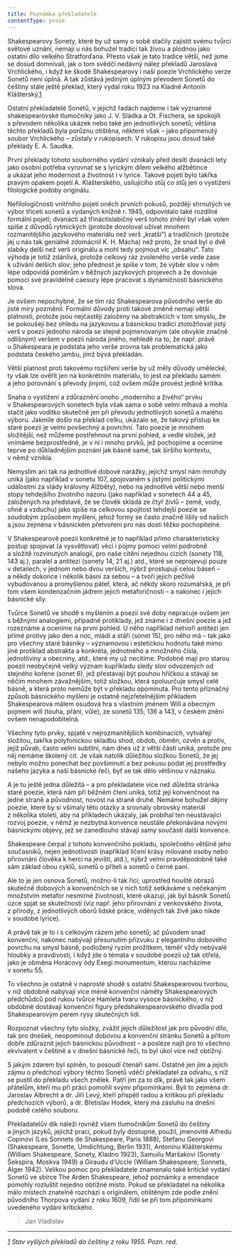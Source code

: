 ```yaml
---
title: Poznámka překladatele
contentType: prose
---
```


<section>

Shakespearovy Sonety, které by už samy o sobě stačily zajistit svému tvůrci světové uznání, nemají u nás bohužel tradici tak živou a plodnou jako ostatní dílo velkého Stratforďana. Přesto však je tato tradice větší, než jsme se dosud domnívali, jak o tom svědčí nedávný nález překladů Jaroslava Vrchlického, i když ke škodě Shakespearovy i naší poezie Vrchlického verze Sonetů není úplná. A tak zůstává jediným úplným převodem Sonetů do češtiny stále ještě překlad, který vydal roku 1923 na Kladně Antonín Klášterský.[1](./resources/undefined)

Ostatní překladatelé Sonetů, v jejichž řadách najdeme i tak významné shakespearovské tlumočníky jako J. V. Sládka a Ot. Fischera, se spokojili s převodem několika ukázek nebo také jen jednotlivých sonetů; většina těchto překladů byla porůznu otištěna, některé však – jako připomenutý soubor Vrchlického – zůstaly v rukopisech. V rukopisu jsou dosud také překlady E. A. Saudka.

První překlady tohoto souborného vydání vznikaly před desíti dvanácti lety jako osobní potřeba vyrovnat se s lyrickým dílem velkého alžbětince a ukázat jeho modernost a životnost i v lyrice. Takové pojetí bylo takřka pravým opakem pojetí A. Klášterského, usilujícího stůj co stůj jen o vystižení filologické podoby originálu.

Nefilologičnosti vnitřního pojetí oněch prvních pokusů, později shrnutých ve výbor třiceti sonetů a vydaných knižně r. 1945, odpovídalo také rozdílné formální pojetí; dvanácti až třináctislabičný verš tohoto znění byl však volen spíše z důvodů rytmických (protože dovoloval užívat mnohem rozmanitějšího jazykového materiálu než verš „kratší“) a tradičních (protože jej u nás tak geniálně zdomácnil K. H. Mácha) než proto, že snad byl o dvě slabiky delší než verš originálu a mohl tedy pojmout víc „obsahu“. Tato výhoda je totiž zdánlivá, protože celkový ráz zvoleného verše vede zase k užívání delších slov; jeho přednost je spíše v tom, že výběr slov v něm lépe odpovídá poměrům v běžných jazykových projevech a že dovoluje pomocí své pravidelné caesury lépe pracovat s dynamičností básnického slova.

Je ovšem nepochybné, že se tím ráz Shakespearova původního verše do jisté míry pozměnil. Formální důvody proti takové změně nemají větší platnosti, protože jsou nejčastěji založeny na abstrakcích v tom smyslu, že se pokoušejí bez ohledu na jazykovou a básnickou tradici ztotožňovat jistý verš v poezii jednoho národa se stejně pojmenovaným (ale obvykle značně odlišným) veršem v poezii národa jiného, nehledě na to, že např. právě u Shake­speara je podstata jeho verše zrovna tak problematická jako podstata českého jambu, jímž bývá překládán.

Větší platnost proti takovému rozšíření verše by už měly důvody umělecké, ty však lze ověřit jen na konkrétním materiálu, to jest na překladu samém a jeho porovnání s převody jinými, což ovšem může provést jedině kritika.

</section>

<section>

Snaha o vystižení a zdůraznění onoho „moderního a živého“ prvku v Shakespearových sonetech byla však sama o sobě velmi mlhavá a mohla stačit jako vodítko skutečně jen při převodu jednotlivých sonetů a malého výboru. Jakmile došlo na překlad celku, ukázalo se, že takový přístup ke staré poezii je velmi povšechný a povrchní. Tato poezie je mnohem složitější, než můžeme postřehnout na první pohled, a vedle složek, jež vnímáme bezprostředně, je v ní i mnoho prvků, jež pochopíme a oceníme teprve po důkladnějším poznání jak básně samé, tak širšího kontextu, v němž vznikla.

Nemyslím ani tak na jednotlivé dobové narážky, jejichž smysl nám mnohdy uniká (jako například v sonetu 107, spojovaném s jistými politickými událostmi za vlády královny Alžběty), nebo na jednotlivé větší nebo menší stopy tehdejšího životního názoru (jako například v sonetech 44 a 45, založených na představě, že se člověk skládá ze čtyř živlů – země, vody, ohně a vzduchu) jako spíše na celkovou spojitost tehdejší poezie se soudobým způsobem myšlení, jehož formy se často značně lišily od našich a jsou zejména v básnickém přetvoření pro nás dosti těžko pochopitelné.

V Shakespearově poezii konkrétně je to například přímo charakteristický postup spojovat (a vysvětlovat) věci i pojmy pomocí velmi podrobně a složitě rozvinutých analogií, pro naše cítění nejednou cizích (sonety 118, 143 aj.), paralel a antitezí (sonety 14, 21 aj.) atd., které se neprojevují pouze v detailech, v jednom nebo dvou verších, nýbrž prostupují celou báseň – a někdy dokonce i několik básní za sebou – a tvoří jejich pečlivě vybudovanou a promyšlenou páteř, která, ač někdy skoro rozumářská, je při tom všem kondenzačním jádrem jejich metaforičnosti – a nakonec i jejich básnické síly.

Tvůrce Sonetů ve shodě s myšlením a poezií své doby nepracuje ovšem jen s běžnými analogiemi, případně protiklady, jež známe i z dnešní poezie a jež rozeznáme a oceníme na první pohled. U něho například netvoří antitezi jen přímé protivy jako den a noc, mládí a stáří (sonet 15), pro něho má – tak jako pro všechny staré básníky – významovou i estetickou hodnotu také mimo jiné protiklad abstrakta a konkréta, jednotného a množného čísla, jednotliviny a obecniny, atd., které my už necítíme. Podobně mají pro starou poe­zii neobyčejně velký význam kupříkladu sledy slov odvozených od stejného kořene (sonet 6), jež přestávají být pouhou hříčkou a stávají se něčím mnohem závažnějším, totiž složkou, která spoluurčuje smysl celé básně, a která proto nemůže být v překladu opominuta. Pro tento příznačný způsob básnického myšlení je ostatně nejzřetelnějším příkladem Shakespearova málem osudová hra s vlastním jménem Will a obecným pojmem will (touha, přání, vůle), ze sonetů 135, 136 a 143, v českém znění ovšem nenapodobitelná.

Všechny tyto prvky, spjaté v nejrozmanitějších kombinacích, vytvářejí složitou, takřka polyfonickou skladbu shod, obdob, obměn, ozvěn a protiv, jejíž půvab, často velmi subtilní, nám dnes už z větší části uniká, protože pro něj nemáme školený cit. Je však natolik důležitou složkou Sonetů, že jej nebylo možno ponechat bez povšimnutí a bez pokusu podat jej prostředky našeho jazyka a naší básnické řeči, byť se tak dělo většinou v náznaku.

A je tu ještě jedna důležitá – a pro překladatele více než důležitá stránka staré poezie, která nám při běžném čtení uniká, totiž její konvenčnost na jedné straně a původnost, novost na straně druhé. Nemáme bohužel dějiny poezie, které by si všímaly této otázky a srovnaly obrovský materiál z několika století, aby na příkladech ukázaly, jak probíhal ten neustávající rozvoj poezie, v němž je nezbytná konvence neustále překonávána novými básnickými objevy, jež se zanedlouho stávají samy součástí další konvence.

Shakespeare čerpal z tohoto konvenčního pokladu, společného většině jeho současníků, nejen jednotlivosti (například líčení krásy milované osoby nebo přirovnání člověka k herci na jevišti, atd.), nýbrž velmi pravděpodobně také sám základ obou cyklů, sonetů o příteli a sonetů o černé paní.

Ale to je jen osnova Sonetů, možno-li tak říci; uprostřed houště obrazů skutečně dobových a konvenčních se v nich totiž setkáváme s nečekaným množstvím metafor nesmírné životnosti, které ukazují, jak byl básník Sonetů úzce spjat se skutečností (viz např. jeho přirovnání z venkovského života, z přírody, z jednotlivých oborů lidské práce, viděných tak živě jako nikde v soudobé lyrice).

A právě tak je to i s celkovým rázem jeho sonetů; ač původem snad konvenční, nakonec nabývají přesunutím přízvuku z elegantního dobového povrchu na smysl básně, podložený ryzím prožitkem, téměř vždy nebývalé hloubky a pravdivosti, i když jde o témata v soudobé poezii už tak otřelá, jako je obměna Horácovy ódy Exegi monumentum, kterou nacházíme v sonetu 55.

To všechno je ostatně v naprosté shodě s ostatní Shake­spearovou tvorbou, v níž obdobně nabývají více méně konvenční náměty Shake­spearových předchůdců pod rukou tvůrce Hamleta tvaru vysoce básnického, v níž obdobně dostávají konvenční figury předshakespea­rovského divadla pod Shakespearovým perem rysy skutečných lidí.

</section>

<section>

Rozpoznat všechny tyto složky, zvážit jejich důležitost jak pro původní dílo, tak pro dnešek, neopominout dobovou a konvenční stránku Sonetů a přitom dobře zdůraznit jejich básnickou původnost – a posléze najít pro to všechno ekvivalent v češtině a v dnešní básnické řeči, to byl úkol více než obtížný.

S jakým zdarem byl splněn, to posoudí čtenáři sami. Ostatně jen jim a jejich zájmu o předchozí výbory těchto Sonetů vděčí překladatel za odvahu, s níž se pustil do překladu všech znělek. Patří jim za to dík, právě tak jako všem přátelům, kteří mu při práci pomohli svými připomínkami. Byli to zejména dr. Jaroslav Albrecht a dr. Jiří Levý, kteří přispěli radou a kritikou při překladu předchozích výborů, a dr. Břetislav Hodek, který má zásluhu na dnešní podobě celého souboru.

Překladatelův dík náleží rovněž všem tlumočníkům Sonetů do češtiny a jiných jazyků, jejichž prací, pokud byly dostupné, použil, jmenovitě Alfredu Copinovi (Les Sonnets de Shakespeare, Paris 1888), Stefanu Georgovi (Shakespeare, Sonette, Umdichtung, Berlin 1931), Antonínu Klášterskému (William Shakespeare, Sonety, Kladno 1923), Samuilu Maršakovi (Sonety Šekspira, Moskva 1949) a Giraudu d’Uccle (William Shakespeare, Sonnets, Alger 1942). Velikou pomoc pro překladatele znamenalo také kritické vydání Sonetů ve sbírce The Arden Shakespeare, jehož poznámky a emendace pomohly rozluštit nejedno obtížné místo. Pokud se překladatel na několika málo místech znatelně rozchází s originálem, otištěným zde podle znění původního Thorpova vydání z roku 1609, řídil se při tom připomínkami uvedeného vydání kritického.

> Jan Vladislav

* * *

_[1](./resources/undefined) Stav vyšlých překladů do češtiny z roku 1955. Pozn. red._

</section>
